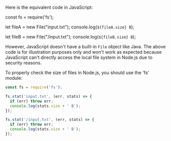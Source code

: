 Here is the equivalent code in JavaScript:

const fs = require('fs');

let fileA = new File("input.txt"); 
console.log(`${fileA.size} B`);

let fileB = new File("/input.txt");
console.log(`${fileB.size} B`);

However, JavaScript doesn't have a built-in `File` object like Java. The above code is for illustration purposes only and won't work as expected because JavaScript can't directly access the local file system in Node.js due to security reasons.

To properly check the size of files in Node.js, you should use the 'fs' module:

```javascript
const fs = require('fs');

fs.stat('input.txt', (err, stats) => {
  if (err) throw err;
  console.log(stats.size + ' B');
});

fs.stat('/input.txt', (err, stats) => {
  if (err) throw err;
  console.log(stats.size + ' B');
});
```
